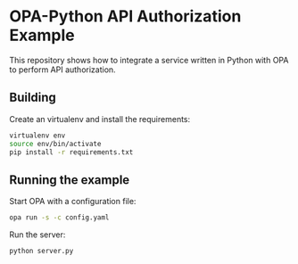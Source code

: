 # OPA-Python API Authorization Example

This repository shows how to integrate a service written in Python with OPA to perform API authorization.

## Building

Create an virtualenv and install the requirements:

```bash
virtualenv env
source env/bin/activate
pip install -r requirements.txt
```

## Running the example

Start OPA with a configuration file:

```bash
opa run -s -c config.yaml
```

Run the server:

```bash
python server.py
```